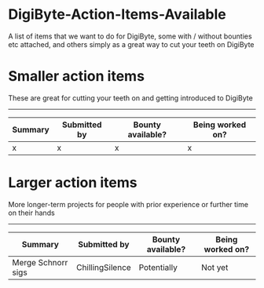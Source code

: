 # DigiByte-Action-Items-Available
A list of items that we want to do for DigiByte, some with / without bounties etc attached, and others simply as a great way to cut your teeth on DigiByte

# Smaller action items
These are great for cutting your teeth on and getting introduced to DigiByte

-------------
| Summary | Submitted by | Bounty available? | Being worked on? |
| --- | --- | --- | --- |
| x | x | x | x |

# Larger action items
More longer-term projects for people with prior experience or further time on their hands

-------------
| Summary | Submitted by | Bounty available? | Being worked on? |
| --- | --- | --- | --- |
| Merge Schnorr sigs | ChillingSilence | Potentially | Not yet |
